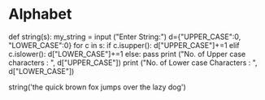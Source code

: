 # Alphabet
def string(s):
  my_string = input ("Enter String:")
  d={"UPPER_CASE":0, "LOWER_CASE":0}
  for c in s:
        if c.isupper():
           d["UPPER_CASE"]+=1
        elif c.islower():
           d["LOWER_CASE"]+=1
        else:
           pass
  print ("No. of Upper case characters : ", d["UPPER_CASE"])
  print ("No. of Lower case Characters : ", d["LOWER_CASE"])
  
string('the quick brown fox jumps over the lazy dog')
